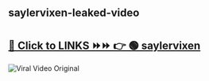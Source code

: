 
 ## saylervixen-leaked-video 

# <h2><a href="https://clipsfans.com/saylervixen&ref=git">🔗 Click to LINKS ⏩⏩ 👉 🟢 saylervixen </a></h2>

<a href="https://clipsfans.com/saylervixen&ref=git" rel="nofollow" data-target="animated-image.originalLink"><img src="https://i.ibb.co.com/xMMVF88/686577567.gif" alt="Viral Video Original" style="max-width: 100%; display: inline-block;" data-target="animated-image.originalImage"></a>

